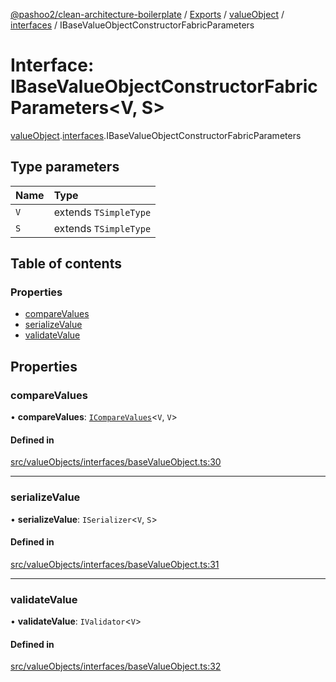 [@pashoo2/clean-architecture-boilerplate](../README.md) / [Exports](../modules.md) / [valueObject](../modules/valueobject.md) / [interfaces](../modules/valueobject.interfaces.md) / IBaseValueObjectConstructorFabricParameters

# Interface: IBaseValueObjectConstructorFabricParameters<V, S\>

[valueObject](../modules/valueobject.md).[interfaces](../modules/valueobject.interfaces.md).IBaseValueObjectConstructorFabricParameters

## Type parameters

| Name | Type |
| :------ | :------ |
| `V` | extends `TSimpleType` |
| `S` | extends `TSimpleType` |

## Table of contents

### Properties

- [compareValues](valueobject.interfaces.ibasevalueobjectconstructorfabricparameters.md#comparevalues)
- [serializeValue](valueobject.interfaces.ibasevalueobjectconstructorfabricparameters.md#serializevalue)
- [validateValue](valueobject.interfaces.ibasevalueobjectconstructorfabricparameters.md#validatevalue)

## Properties

### compareValues

• **compareValues**: [`ICompareValues`](utilities.interfaces.icomparevalues.md)<`V`, `V`\>

#### Defined in

[src/valueObjects/interfaces/baseValueObject.ts:30](https://github.com/pashoo2/clean-architecture-boilerplate/blob/4202db5/src/valueObjects/interfaces/baseValueObject.ts#L30)

___

### serializeValue

• **serializeValue**: `ISerializer`<`V`, `S`\>

#### Defined in

[src/valueObjects/interfaces/baseValueObject.ts:31](https://github.com/pashoo2/clean-architecture-boilerplate/blob/4202db5/src/valueObjects/interfaces/baseValueObject.ts#L31)

___

### validateValue

• **validateValue**: `IValidator`<`V`\>

#### Defined in

[src/valueObjects/interfaces/baseValueObject.ts:32](https://github.com/pashoo2/clean-architecture-boilerplate/blob/4202db5/src/valueObjects/interfaces/baseValueObject.ts#L32)
